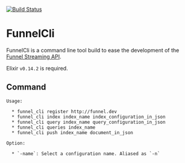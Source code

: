 [![Build Status](https://travis-ci.org/chatgris/funnel_cli.png?branch=master)](https://travis-ci.org/chatgris/funnel_cli)
# FunnelCli

FunnelCli is a command line tool build to ease the development of the [Funnel
Streaming API](https://github.com/AF83/funnel).

Elixir `v0.14.2` is required.


## Command


``` shell
Usage:

  * funnel_cli register http://funnel.dev
  * funnel_cli index index_name index_configuration_in_json
  * funnel_cli query index_name query_configuration_in_json
  * funnel_cli queries index_name
  * funnel_cli push index_name document_in_json

Option:

  * `-name`: Select a configuration name. Aliased as `-n`
```
